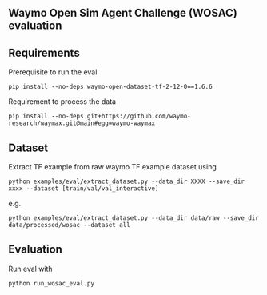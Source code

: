 ## Waymo Open Sim Agent Challenge (WOSAC) evaluation


## Requirements
Prerequisite to run the eval
```
pip install --no-deps waymo-open-dataset-tf-2-12-0==1.6.6
```

Requirement to process the data
```
pip install --no-deps git+https://github.com/waymo-research/waymax.git@main#egg=waymo-waymax
```

## Dataset
Extract TF example from raw waymo TF example dataset using
```
python examples/eval/extract_dataset.py --data_dir XXXX --save_dir xxxx --dataset [train/val/val_interactive]
```

e.g.

```
python examples/eval/extract_dataset.py --data_dir data/raw --save_dir data/processed/wosac --dataset all
```


## Evaluation
Run eval with
```
python run_wosac_eval.py
```
